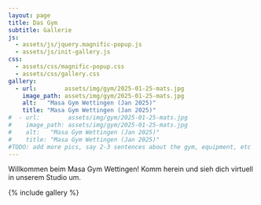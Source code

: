 ```yaml
---
layout: page
title: Das Gym
subtitle: Gallerie
js:
  - assets/js/jquery.magnific-popup.js
  - assets/js/init-gallery.js
css:
  - assets/css/magnific-popup.css
  - assets/css/gallery.css
gallery:
  - url:        assets/img/gym/2025-01-25-mats.jpg
    image_path: assets/img/gym/2025-01-25-mats.jpg
    alt:   "Masa Gym Wettingen (Jan 2025)"
    title: "Masa Gym Wettingen (Jan 2025)"
#  - url:        assets/img/gym/2025-01-25-mats.jpg
#    image_path: assets/img/gym/2025-01-25-mats.jpg
#    alt:   "Masa Gym Wettingen (Jan 2025)"
#    title: "Masa Gym Wettingen (Jan 2025)"
#TODO: add more pics, say 2-3 sentences about the gym, equipment, etc
---
```


Willkommen beim Masa Gym Wettingen! Komm herein und sieh dich virtuell in unserem Studio um.

{% include gallery %}